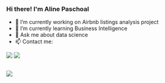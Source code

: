 ### Hi there! I'm Aline Paschoal


- 🔭 I’m currently working on Airbnb listings analysis project 
- 🌱 I’m currently learning Business Intelligence
- 💬 Ask me about data science
- 📫 Contact me:

<div>
 <a href="https://www.linkedin.com/in/aline-paschoal" target="_blank"><img src="https://img.shields.io/badge/LinkedIn-0077B5?style=for-the-badge&logo=linkedin&logoColor=white" target"_blank"></a>
 <a href="aline.paschoal@hotmail.com" target="_blank"><img src = https://img.shields.io/badge/Microsoft_Outlook-0078D4?style=for-the-badge&logo=microsoft-outlook&logoColor=white target"_blank"><a/>
</div>
 
 ##
 
 <div>
  <img src=https://img.shields.io/badge/Python-3776AB?style=for-the-badge&logo=python&logoColor=white>
 </div>                                                                                                         
 

